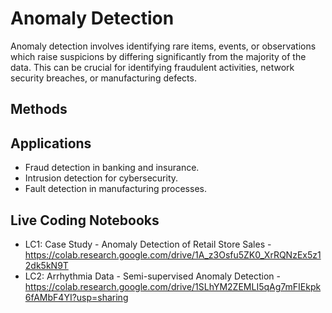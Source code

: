 # Anomaly Detection

Anomaly detection involves identifying rare items, events, or observations which raise suspicions by differing significantly from the majority of the data. This can be crucial for identifying fraudulent activities, network security breaches, or manufacturing defects.

## Methods

## Applications
- Fraud detection in banking and insurance.
- Intrusion detection for cybersecurity.
- Fault detection in manufacturing processes.

## Live Coding Notebooks
- LC1: Case Study - Anomaly Detection of Retail Store Sales - https://colab.research.google.com/drive/1A_z3Osfu5ZK0_XrRQNzEx5z12dk5kN9T 
- LC2: Arrhythmia Data - Semi-supervised Anomaly Detection - https://colab.research.google.com/drive/1SLhYM2ZEMLI5qAg7mFIEkpk6fAMbF4YI?usp=sharing
